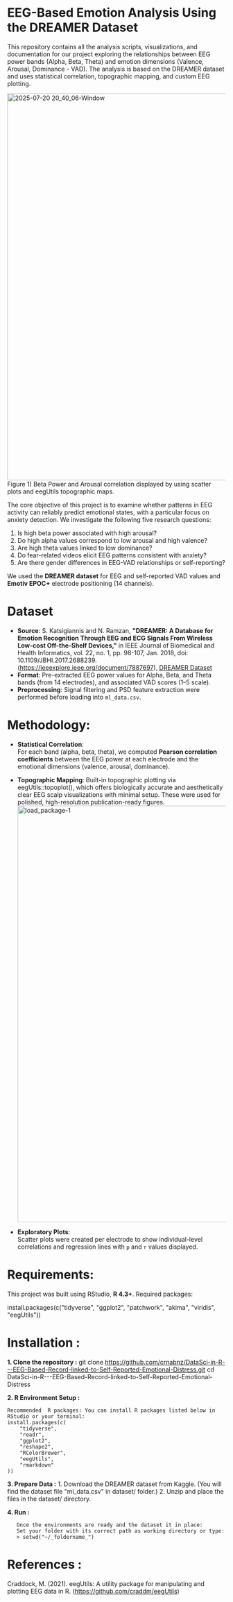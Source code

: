 # EEG-Based Emotion Analysis Using the DREAMER Dataset

This repository contains all the analysis scripts, visualizations, and documentation for our project exploring the relationships between EEG power bands (Alpha, Beta, Theta) and emotion dimensions (Valence, Arousal, Dominance - VAD). The analysis is based on the DREAMER dataset and uses statistical correlation, topographic mapping, and custom EEG plotting.

<img width="1919" height="892" alt="2025-07-20 20_40_06-Window" src="https://github.com/user-attachments/assets/23001905-b197-432b-9d5f-76e870c5f51d" />
Figure 1) Beta Power and Arousal correlation displayed by using scatter plots and eegUtils topographic maps.

The core objective of this project is to examine whether patterns in EEG activity can reliably predict emotional states, with a particular focus on anxiety detection. We investigate the following five research questions:

1. Is high beta power associated with high arousal?
2. Do high alpha values correspond to low arousal and high valence?  
3. Are high theta values linked to low dominance?
4. Do fear-related videos elicit EEG patterns consistent with anxiety?
5. Are there gender differences in EEG-VAD relationships or self-reporting?

We used the **DREAMER dataset** for EEG and self-reported VAD values and **Emotiv EPOC+** electrode positioning (14 channels).

# Dataset

- **Source**: S. Katsigiannis and N. Ramzan, **"DREAMER: A Database for Emotion Recognition Through EEG and ECG Signals From Wireless Low-cost Off-the-Shelf Devices,"** in IEEE Journal of Biomedical and Health Informatics, vol. 22, no. 1, pp. 98-107, Jan. 2018, doi: 10.1109/JBHI.2017.2688239. (https://ieeexplore.ieee.org/document/7887697), [DREAMER Dataset](https://www.kaggle.com/datasets/birdy654/eeg-brainwave-dataset-feeling-emotions)
- **Format**: Pre-extracted EEG power values for Alpha, Beta, and Theta bands (from 14 electrodes), and associated VAD scores (1–5 scale).
- **Preprocessing**: Signal filtering and PSD feature extraction were performed before loading into `ml_data.csv`.

# Methodology:

- **Statistical Correlation**:  
  For each band (alpha, beta, theta), we computed **Pearson correlation coefficients** between the EEG power at each electrode and the emotional dimensions (valence, arousal, dominance).

- **Topographic Mapping**:
  Built-in topographic plotting via eegUtils::topoplot(), which offers biologically accurate and aesthetically clear EEG scalp visualizations with minimal setup. These were used for polished, high-resolution publication-ready figures.
  <img width="1344" height="960" alt="load_package-1" src="https://github.com/user-attachments/assets/145c5a76-b2f9-4623-825f-067b778d7e8b" />

- **Exploratory Plots**:  
  Scatter plots were created per electrode to show individual-level correlations and regression lines with `p` and `r` values displayed.

# Requirements:
This project was built using RStudio, **R 4.3+**. Required packages:

install.packages(c("tidyverse", "ggplot2", "patchwork", "akima", "viridis", "eegUtils"))

# Installation : 

  **1. Clone the repository :**
    git clone https://github.com/crnabnz/DataSci-in-R---EEG-Based-Record-linked-to-Self-Reported-Emotional-Distress.git
    cd DataSci-in-R---EEG-Based-Record-linked-to-Self-Reported-Emotional-Distress
  
  **2. R Environment Setup :**
  
    Recommended  R packages: You can install R packages listed below in RStudio or your terminal:
    install.packages(c(
        "tidyverse",
        "readr",
        "ggplot2",
        "reshape2",
        "RColorBrewer",
        "eegUtils",
        "rmarkdown"
    ))
  **3. Prepare Data :**
      1. Download the DREAMER dataset from Kaggle. (You will find the dataset file "ml_data.csv" in dataset/ folder.)
      2. Unzip and place the files in the dataset/ directory.
      
  **4. Run :**
  
       Once the environments are ready and the dataset it in place:
       Set your folder with its correct path as working directory or type:
       > setwd("~/_foldername_")
       

# References :

Craddock, M. (2021). eegUtils: A utility package for manipulating and plotting EEG data in R. (https://github.com/craddm/eegUtils)

